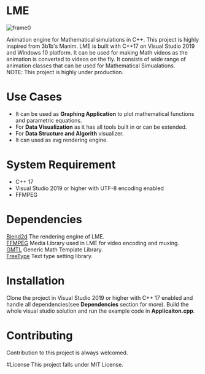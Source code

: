 # LME
![frame0](https://user-images.githubusercontent.com/39207277/132066669-47a8cf0b-1d87-4c33-af78-5628614dab8a.png)

Animation engine for Mathematical simulations in C++. This project is highly inspired from 3b1b's Manim.
LME is built with C++17 on Visual Studio 2019 and Windows 10 platform. It can be used for making Math videos as the animation is converted to videos on the fly. It consists of wide range of animation classes that can be used for Mathematical Simualations.\
NOTE: This project is highly under production.

# Use Cases
* It can be used as **Graphing Application** to plot mathematical functions and parametric equations.
* For **Data Visualization** as it has all tools built in or can be extended.
* For **Data Structure and Algorith** visualizer.
* It can used as svg rendering engine.

# System Requirement
* C++ 17
* Visual Studio 2019 or higher with UTF-8 encoding enabled
* FFMPEG

# Dependencies
[Blend2d](https://blend2d.com/) The rendering engine of LME.\
[FFMPEG](https://www.ffmpeg.org/) Media Library used in LME for video encoding and muxing.\
[GMTL](http://ggt.sourceforge.net/html/main.html) Generic Math Template Library.\
[FreeType](https://www.freetype.org/) Text type setting library. 

# Installation
Clone the project in Visual Studio 2019 or higher with C++ 17 enabled and handle all dependencies(see **Dependencies** section for more). Build the whole visual studio solution and run the example code in **Applicaiton.cpp**.

# Contributing
Contribution to this project is always welcomed.

#License
This project falls under MIT License.
